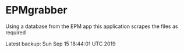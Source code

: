 # EPMgrabber
Using a database from the EPM app this application scrapes the files as required


Latest backup: Sun Sep 15 18:44:01 UTC 2019
